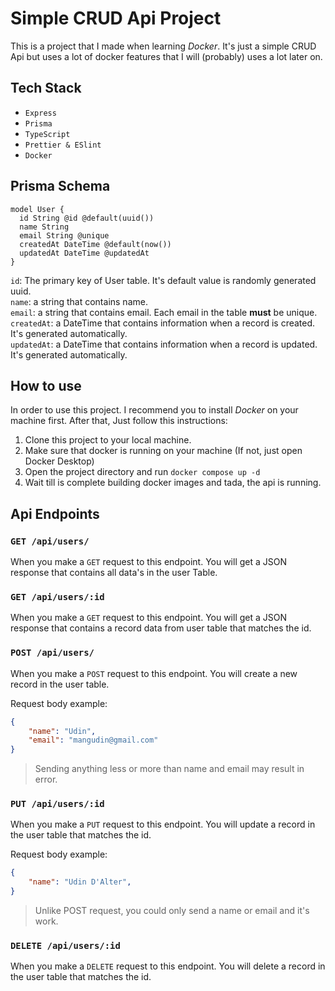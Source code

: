 # Simple CRUD Api Project
This is a project that I made when learning _Docker_. It's just a simple CRUD Api but uses a lot of docker features that I will (probably) uses a lot later on.

## Tech Stack
- `Express`
- `Prisma`
- `TypeScript`
- `Prettier & ESlint`
- `Docker`

## Prisma Schema
```
model User {
  id String @id @default(uuid())
  name String
  email String @unique
  createdAt DateTime @default(now())
  updatedAt DateTime @updatedAt
}
```
`id`: The primary key of User table. It's default value is randomly generated uuid.<br>
`name`: a string that contains name.<br>
`email`: a string that contains email. Each email in the table **must** be unique.<br>
`createdAt`: a DateTime that contains information when a record is created. It's generated automatically.<br>
`updatedAt`: a DateTime that contains information when a record is updated. It's generated automatically.

## How to use
In order to use this project. I recommend you to install _Docker_ on your machine first. After that, Just follow this instructions:

1. Clone this project to your local machine.
2. Make sure that docker is running on your machine (If not, just open Docker Desktop)
3. Open the project directory and run `docker compose up -d`
4. Wait till is complete building docker images and tada, the api is running.

## Api Endpoints
### `GET /api/users/`
When you make a `GET` request to this endpoint. You will get a JSON response that contains all data's in the user Table.
### `GET /api/users/:id`
When you make a `GET` request to this endpoint. You will get a JSON response that contains a record data from user table that matches the id.
### `POST /api/users/`
When you make a `POST` request to this endpoint. You will create a new record in the user table.

Request body example:
```json
{
    "name": "Udin",
    "email": "mangudin@gmail.com"
}
```
> Sending anything less or more than name and email may result in error.
### `PUT /api/users/:id`
When you make a `PUT` request to this endpoint. You will update a record in the user table that matches the id.

Request body example:
```json
{
    "name": "Udin D'Alter",
}
```
> Unlike POST request, you could only send a name or email and it's work.
### `DELETE /api/users/:id`
When you make a `DELETE` request to this endpoint. You will delete a record in the user table that matches the id.